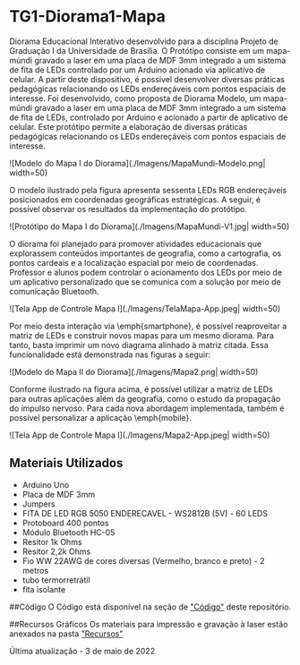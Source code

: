 # TG1-Diorama1-Mapa
Diorama Educacional Interativo desenvolvido para a disciplina Projeto de Graduação I da Universidade de Brasília. O Protótipo consiste em um mapa-múndi gravado a laser em uma placa de MDF 3mm integrado a um sistema de fita de LEDs controlado por um Arduino acionado via aplicativo de celular. A partir deste dispositivo, é possível desenvolver diversas práticas pedagógicas relacionando os LEDs endereçáveis com pontos espaciais de interesse.
Foi desenvolvido, como proposta de Diorama Modelo, um mapa-múndi gravado a laser em uma placa de MDF 3mm integrado a um sistema de fita de LEDs, controlado por Arduino e acionado a partir de aplicativo de celular. Este protótipo permite a elaboração de diversas práticas pedagógicas relacionando os LEDs endereçáveis com pontos espaciais de interesse.

![Modelo do Mapa I do Diorama](./Imagens/MapaMundi-Modelo.png| width=50)

O modelo ilustrado pela figura apresenta sessenta LEDs RGB endereçáveis posicionados em coordenadas geográficas estratégicas. A seguir, é possível observar os resultados da implementação do protótipo.

![Protótipo do Mapa I do Diorama](./Imagens/MapaMundi-V1.jpg| width=50)

O diorama foi planejado para promover atividades educacionais que explorassem conteúdos importantes de geografia, como a cartografia, os pontos cardeais e a localização espacial por meio de coordenadas. Professor e alunos podem controlar o acionamento dos LEDs por meio de um aplicativo personalizado que se comunica com a solução por meio de comunicação Bluetooth.

![Tela App de Controle Mapa I](./Imagens/TelaMapa-App.jpeg| width=50)

Por meio desta interação via \emph{smartphone}, é possível reaproveitar a matriz de LEDs e construir novos mapas para um mesmo diorama. Para tanto, basta imprimir um novo diagrama alinhado à matriz citada. Essa funcionalidade está demonstrada nas figuras a seguir:

![Modelo do Mapa II do Diorama](./Imagens/Mapa2.png| width=50)

Conforme ilustrado na figura acima, é possível utilizar a matriz de LEDs para outras aplicações além da geografia, como o estudo da propagação do impulso nervoso. Para cada nova abordagem implementada, também é possível personalizar a aplicação \emph{mobile}.

![Tela App de Controle Mapa I](./Imagens/Mapa2-App.jpeg| width=50)

## Materiais Utilizados
* Arduino Uno 
* Placa de MDF 3mm 
* Jumpers 
* FITA DE LED RGB 5050 ENDERECAVEL - WS2812B (5V) - 60 LEDS
* Protoboard 400 pontos
* Módulo Bluetooth HC-05
* Resitor 1k Ohms
* Resitor 2,2k Ohms
* Fio WW 22AWG de cores diversas (Vermelho, branco e preto) - 2 metros
* tubo termorretrátil
* fita isolante

##Código
O Código está disponível na seção de ["Código"](https://github.com/rafaelmdalmoro/TG1-Diorama1-Mapa/Codigo) deste repositório.

##Recursos Gráficos
Os materiais para impressão e gravação à laser estão anexados na pasta  ["Recursos"](https://github.com/rafaelmdalmoro/TG1-Diorama1-Mapa/Recursos)

Última atualização - 3 de maio de 2022
